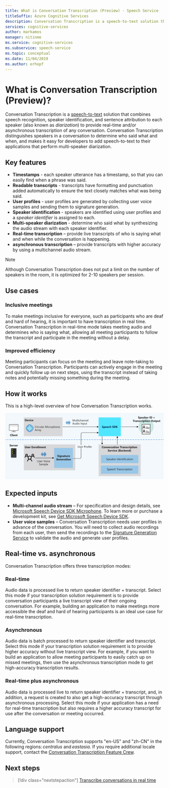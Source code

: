 ```yaml
---
title: What is Conversation Transcription (Preview) - Speech Service
titleSuffix: Azure Cognitive Services
description: Conversation Transcription is a speech-to-text solution that combines speech recognition, speaker identification, and sentence attribution to each speaker (also known as diarization) to provide real-time and/or asynchronous transcription of any conversation.
services: cognitive-services
author: markamos
manager: nitinme
ms.service: cognitive-services
ms.subservice: speech-service
ms.topic: conceptual
ms.date: 11/04/2019
ms.author: erhopf
---
```


# What is Conversation Transcription (Preview)?

Conversation Transcription is a [speech-to-text](speech-to-text.md) solution that combines speech recognition, speaker identification, and sentence attribution to each speaker (also known as _diarization_) to provide real-time and/or asynchronous transcription of any conversation. Conversation Transcription distinguishes speakers in a conversation to determine who said what and when, and makes it easy for developers to add speech-to-text to their applications that perform multi-speaker diarization.

## Key features

- **Timestamps** - each speaker utterance has a timestamp, so that you can easily find when a phrase was said.
- **Readable transcripts** - transcripts have formatting and punctuation added automatically to ensure the text closely matches what was being said.
- **User profiles** - user profiles are generated by collecting user voice samples and sending them to signature generation.
- **Speaker identification** - speakers are identified using user profiles and a _speaker identifier_ is assigned to each.
- **Multi-speaker diarization** - determine who said what by synthesizing the audio stream with each speaker identifier.
- **Real-time transcription** – provide live transcripts of who is saying what and when while the conversation is happening.
- **asynchronous transcription** – provide transcripts with higher accuracy by using a multichannel audio stream.

> [!NOTE]
> Although Conversation Transcription does not put a limit on the number of speakers in the room, it is optimized for 2-10 speakers per session.

## Use cases

### Inclusive meetings

To make meetings inclusive for everyone, such as participants who are deaf and hard of hearing, it is important to have transcription in real time. Conversation Transcription in real-time mode takes meeting audio and determines who is saying what, allowing all meeting participants to follow the transcript and participate in the meeting without a delay.

### Improved efficiency

Meeting participants can focus on the meeting and leave note-taking to Conversation Transcription. Participants can actively engage in the meeting and quickly follow up on next steps, using the transcript instead of taking notes and potentially missing something during the meeting.

## How it works

This is a high-level overview of how Conversation Transcription works.

![The Import Conversation Transcription Diagram](media/scenarios/conversation-transcription-service.png)

## Expected inputs

- **Multi-channel audio stream** – For specification and design details, see [Microsoft Speech Device SDK Microphone](https://aka.ms/cts/microphone). To learn more or purchase a development kit, see [Get Microsoft Speech Device SDK](https://aka.ms/cts/getsdk).
- **User voice samples** – Conversation Transcription needs user profiles in advance of the conversation. You will need to collect audio recordings from each user, then send the recordings to the [Signature Generation Service](https://aka.ms/cts/signaturegenservice) to validate the audio and generate user profiles.

## Real-time vs. asynchronous

Conversation Transcription offers three transcription modes:

### Real-time

Audio data is processed live to return speaker identifier + transcript. Select this mode if your transcription solution requirement is to provide conversation participants a live transcript view of their ongoing conversation. For example, building an application to make meetings more accessible the deaf and hard of hearing participants is an ideal use case for real-time transcription.

### Asynchronous

Audio data is batch processed to return speaker identifier and transcript. Select this mode if your transcription solution requirement is to provide higher accuracy without live transcript view. For example, if you want to build an application to allow meeting participants to easily catch up on missed meetings, then use the asynchronous transcription mode to get high-accuracy transcription results.

### Real-time plus asynchronous

Audio data is processed live to return speaker identifier + transcript, and, in addition, a request is created to also get a high-accuracy transcript through asynchronous processing. Select this mode if your application has a need for real-time transcription but also requires a higher accuracy transcript for use after the conversation or meeting occurred.

## Language support

Currently, Conversation Transcription supports "en-US" and "zh-CN" in the following regions: *centralus* and *eastasia*. If you require additional locale support, contact the [Conversation Transcription Feature Crew](mailto:CTSFeatureCrew@microsoft.com).

## Next steps

> [!div class="nextstepaction"]
> [Transcribe conversations in real time](how-to-use-conversation-transcription-service.md)
